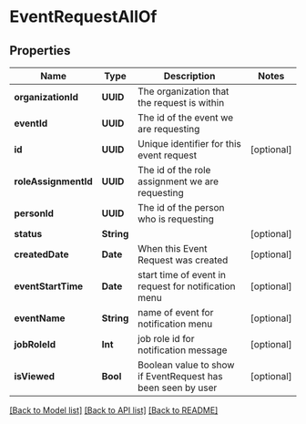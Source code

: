 # EventRequestAllOf

## Properties
Name | Type | Description | Notes
------------ | ------------- | ------------- | -------------
**organizationId** | **UUID** | The organization that the request is within | 
**eventId** | **UUID** | The id of the event we are requesting | 
**id** | **UUID** | Unique identifier for this event request | [optional] 
**roleAssignmentId** | **UUID** | The id of the role assignment we are requesting | 
**personId** | **UUID** | The id of the person who is requesting | 
**status** | **String** |  | [optional] 
**createdDate** | **Date** | When this Event Request was created | [optional] 
**eventStartTime** | **Date** | start time of event in request for notification menu | [optional] 
**eventName** | **String** | name of event for notification menu | [optional] 
**jobRoleId** | **Int** | job role id for notification message | [optional] 
**isViewed** | **Bool** | Boolean value to show if EventRequest has been seen by user | [optional] 

[[Back to Model list]](../README.md#documentation-for-models) [[Back to API list]](../README.md#documentation-for-api-endpoints) [[Back to README]](../README.md)



